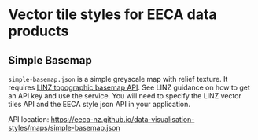 # Vector tile styles for EECA data products

## Simple Basemap
`simple-basemap.json` is a simple greyscale map with relief texture. It requires [LINZ topographic basemap API](https://basemaps.linz.govt.nz/@-41.8899962,174.0492437,z5?style=topographic&i=topographic). See LINZ guidance on how to get an API key and use the service. You will need to specify the LINZ vector tiles API and the EECA style json API in your application.

API location: https://eeca-nz.github.io/data-visualisation-styles/maps/simple-basemap.json